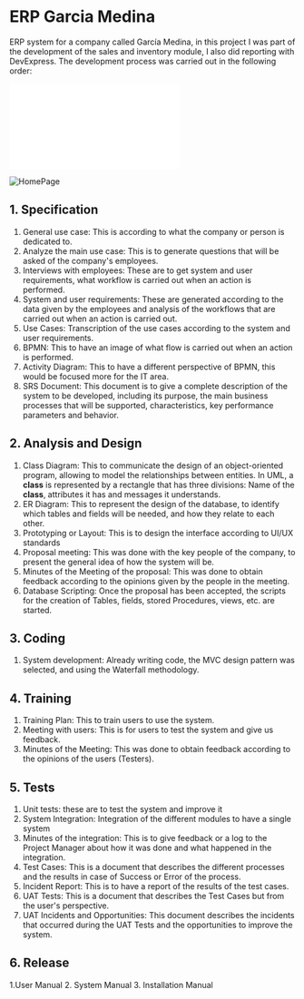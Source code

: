 # ERP Garcia Medina
ERP system for a company called García Medina, in this project I was part of the development of the sales and inventory module, I also did reporting with DevExpress.
The development process was carried out in the following order:

![Aqui puedes verlo en español](/README.es.md)

![HomePage](https://user-images.githubusercontent.com/51567822/141970941-da620e5c-71ac-4d91-b5db-1b1ca07b7c71.png)


## 1. **Specification**
1. General use case: This is according to what the company or person is dedicated to.
2. Analyze the main use case: This is to generate questions that will be asked of the company's employees.
3. Interviews with employees: These are to get system and user requirements, what workflow is carried out when an action is performed.
4. System and user requirements: These are generated according to the data given by the employees and analysis of the workflows that are carried out when an action is carried out.
5. Use Cases: Transcription of the use cases according to the system and user requirements.
6. BPMN: This to have an image of what flow is carried out when an action is performed.
7. Activity Diagram: This to have a different perspective of BPMN, this would be focused more for the IT area.
8. SRS Document: This document is to give a complete description of the system to be developed, including its purpose, the main business processes that will be supported, characteristics, key performance parameters and behavior.
## 2. **Analysis and Design**
1. Class Diagram: This to communicate the design of an object-oriented program, allowing to model the relationships between entities. In UML, a **class** is represented by a rectangle that has three divisions: Name of the **class**, attributes it has and messages it understands.
2. ER Diagram: This to represent the design of the database, to identify which tables and fields will be needed, and how they relate to each other.
3. Prototyping or Layout: This is to design the interface according to UI/UX standards
4. Proposal meeting: This was done with the key people of the company, to present the general idea of ​​how the system will be.
5. Minutes of the Meeting of the proposal: This was done to obtain feedback according to the opinions given by the people in the meeting.
6. Database Scripting: Once the proposal has been accepted, the scripts for the creation of Tables, fields, stored Procedures, views, etc. are started.
## 3. **Coding**
1. System development: Already writing code, the MVC design pattern was selected, and using the Waterfall methodology.
## 4. **Training**
1. Training Plan: This to train users to use the system.
2. Meeting with users: This is for users to test the system and give us feedback.
3. Minutes of the Meeting: This was done to obtain feedback according to the opinions of the users (Testers).
## 5. **Tests**
1. Unit tests: these are to test the system and improve it
2. System Integration: Integration of the different modules to have a single system
3. Minutes of the integration: This is to give feedback or a log to the Project Manager about how it was done and what happened in the integration.
4. Test Cases: This is a document that describes the different processes and the results in case of Success or Error of the process.
5. Incident Report: This is to have a report of the results of the test cases.
6. UAT Tests: This is a document that describes the Test Cases but from the user's perspective.
7. UAT Incidents and Opportunities: This document describes the incidents that occurred during the UAT Tests and the opportunities to improve the system.
## 6. Release
1.User Manual
2. System Manual
3. Installation Manual
